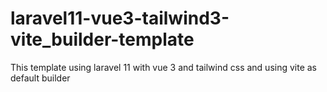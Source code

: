 # laravel11-vue3-tailwind3-vite_builder-template
This template using laravel 11 with vue 3 and tailwind css and using vite as default builder
